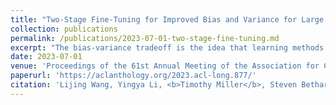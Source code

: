 ```yaml
---
title: "Two-Stage Fine-Tuning for Improved Bias and Variance for Large Pretrained Language Models"
collection: publications
permalink: /publications/2023-07-01-two-stage-fine-tuning.md
excerpt: "The bias-variance tradeoff is the idea that learning methods need to balance model complexity with data size to minimize both under-fitting and over-fitting. Recent empirical work and theoretical analysis with over-parameterized neural networks challenges the classic bias-variance trade-off notion suggesting that no such trade-off holds: as the width of the network grows, bias monotonically decreases while variance initially increases followed by a decrease. In this work, we first provide a variance decomposition-based justification criteria to examine whether large pretrained neural models in a fine-tuning setting are generalizable enough to have low bias and variance. We then perform theoretical and empirical analysis using ensemble methods explicitly designed to decrease variance due to optimization. This results in essentially a two-stage fine-tuning algorithm that first ratchets down bias and variance iteratively, and then uses a selected fixed-bias model to further reduce variance due to optimization by ensembling. We also analyze the nature of variance change with the ensemble size in low- and high-resource classes. Empirical results show that this two-stage method obtains strong results on SuperGLUE tasks and clinical information extraction tasks. Code and settings are available: https://github.com/christa60/bias-var-fine-tuning-plms.git"
date: 2023-07-01
venue: 'Proceedings of the 61st Annual Meeting of the Association for Computational Linguistics (Volume 1: Long Papers)'
paperurl: 'https://aclanthology.org/2023.acl-long.877/'
citation: 'Lijing Wang, Yingya Li, <b>Timothy Miller</b>, Steven Bethard, and Guergana Savova. 2023. Two-Stage Fine-Tuning for Improved Bias and Variance for Large Pretrained Language Models. In Proceedings of the 61st Annual Meeting of the Association for Computational Linguistics (Volume 1: Long Papers), pages 15746–15761, Toronto, Canada. Association for Computational Linguistics.'
---
```

